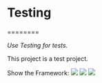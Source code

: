 # Testing
========

<i>Use Testing for tests.</i>

This project is a test project.

Show the Framework:
<img src="https://github.com/DaniloMorgado/Testing/blob/master/Desktop.001.png">
<img src="https://github.com/DaniloMorgado/Testing/blob/master/Desktop.002.png">
<img src="https://github.com/DaniloMorgado/Testing/blob/master/Desktop.003.png">
